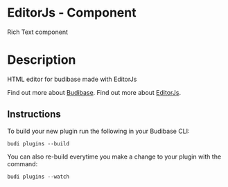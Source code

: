 # EditorJs - Component
Rich Text component

# Description
HTML editor for budibase made with EditorJs

Find out more about [Budibase](https://github.com/Budibase/budibase).
Find out more about [EditorJs](https://editorjs.io/).

## Instructions

To build your new plugin run the following in your Budibase CLI:
```
budi plugins --build
```

You can also re-build everytime you make a change to your plugin with the command:
```
budi plugins --watch
```

